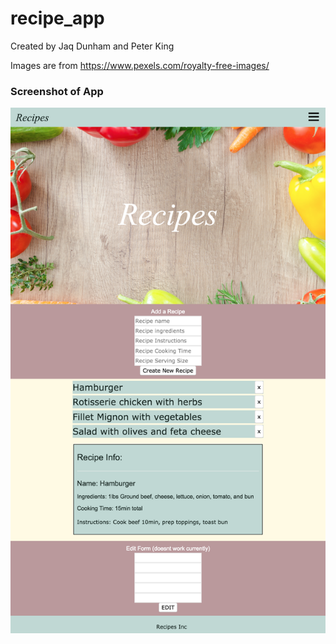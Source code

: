 # recipe_app

Created by Jaq Dunham and Peter King

Images are from https://www.pexels.com/royalty-free-images/

### Screenshot of App

<img src="https://github.com/snowbrdking26/Peter_King/blob/master/images/screencapture-localhost-3000-1513321941213.png" width="750">

